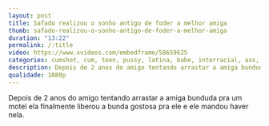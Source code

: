 ```yaml
---
layout: post
title: Safado realizou o sonho antigo de foder a melhor amiga
thumb: safado-realizou-o-sonho-antigo-de-foder-a-melhor-amiga
duration: "13:22"
permalink: /:title
video: https://www.xvideos.com/embedframe/58659625
categories: cumshot, cum, teen, pussy, latina, babe, interracial, ass, creampie, girl, doggystyle, amateur, homemade, pussyfucking, big-ass, big-tits
description: Depois de 2 anos do amigo tentando arrastar a amiga bunduda pra um motel ela finalmente liberou a bunda gostosa pra ele e ele mandou haver nela.
qualidade: 1080p
---
```

Depois de 2 anos do amigo tentando arrastar a amiga bunduda pra um motel ela finalmente liberou a bunda gostosa pra ele e ele mandou haver nela.